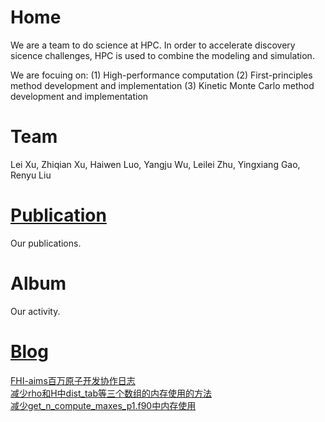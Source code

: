 # Home
We are a team to do science at HPC.  In order to accelerate discovery sicence challenges, 
HPC is used to combine the modeling and simulation. 

We are focuing on:
(1) High-performance computation
(2) First-principles method development and implementation
(3) Kinetic Monte Carlo method development and implementation


# Team
Lei Xu, Zhiqian Xu, Haiwen Luo, Yangju Wu,  Leilei Zhu, Yingxiang Gao, Renyu Liu 

# [Publication](https://quantumict.github.io/QuantumICT/publication/)
Our publications.

# Album
Our activity.

# [Blog](https://quantumict.github.io/QuantumICT/blog/)
[FHI-aims百万原子开发协作日志](https://quantumict.github.io/QuantumICT/blog/fhi-aims_million_atoms_dev)  
[减少rho和H中dist_tab等三个数组的内存使用的方法](https://quantumict.github.io/QuantumICT/blog/reduce_the_memory_usage_of_dist_tab)  
[减少get_n_compute_maxes_p1.f90中内存使用](https://quantumict.github.io/QuantumICT/blog/reduce_get_n_compute_maxes_p1.f90_memory)

